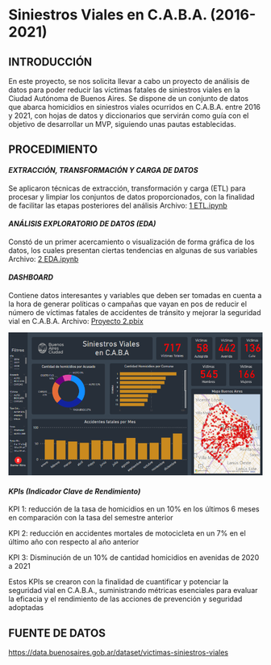 # Siniestros Viales en C.A.B.A. (2016-2021)


## INTRODUCCIÓN
En este proyecto, se nos solicita llevar a cabo un proyecto de análisis de datos para poder reducir las víctimas fatales de siniestros viales en la Ciudad Autónoma de Buenos Aires. Se dispone de un conjunto de datos que abarca homicidios en siniestros viales ocurridos en C.A.B.A. entre 2016 y 2021, con hojas de datos y diccionarios que servirán como guía con el objetivo de desarrollar un MVP, siguiendo unas pautas establecidas.

## PROCEDIMIENTO

#### *EXTRACCIÓN, TRANSFORMACIÓN Y CARGA DE DATOS*
Se aplicaron técnicas de extracción, transformación y carga (ETL) para procesar y limpiar los conjuntos de datos proporcionados, con la finalidad de facilitar las etapas posteriores del análisis
Archivo: [1 ETL.ipynb](https://github.com/cristobalqv/siniestros-viales/blob/main/1%20ETL.ipynb "1 ETL")

#### *ANÁLISIS EXPLORATORIO DE DATOS (EDA)*

Constó de un primer acercamiento o visualización de forma gráfica de los datos, los cuales presentan ciertas tendencias en algunas de sus variables
Archivo: [2 EDA.ipynb](https://github.com/cristobalqv/siniestros-viales/blob/main/2%20EDA.ipynb "2 EDA.ipynb")

#### *DASHBOARD*
Contiene datos interesantes y variables que deben ser tomadas en cuenta a la hora de generar políticas o campañas que vayan en pos de reducir el número de víctimas fatales de accidentes de tránsito y mejorar la seguridad vial en C.A.B.A.
Archivo: [Proyecto 2.pbix](https://github.com/cristobalqv/siniestros-viales/blob/main/Proyecto%202.pbix "Proyecto 2.pbix")

[![Dashboard Siniestros Viales CABA](https://github.com/cristobalqv/siniestros-viales/blob/main/imagenes/dashboard.png "Dashboard Siniestros Viales CABA")](https://github.com/cristobalqv/siniestros-viales/blob/main/imagenes/dashboard.png "Dashboard Siniestros Viales CABA")

#### *KPIs (Indicador Clave de Rendimiento)*
KPI 1: reducción de la tasa de homicidios en un 10% en los últimos 6 meses en comparación con la tasa del semestre anterior

KPI 2: reducción en accidentes mortales de motocicleta en un 7% en el último año con respecto al año anterior



KPI 3: Disminución de un 10% de cantidad homicidios en avenidas de 2020 a 2021


Estos KPIs se crearon con la finalidad de cuantificar y potenciar la seguridad vial en C.A.B.A., suministrando métricas esenciales para evaluar la eficacia y el rendimiento de las acciones de prevención y seguridad adoptadas

## FUENTE DE DATOS
https://data.buenosaires.gob.ar/dataset/victimas-siniestros-viales
